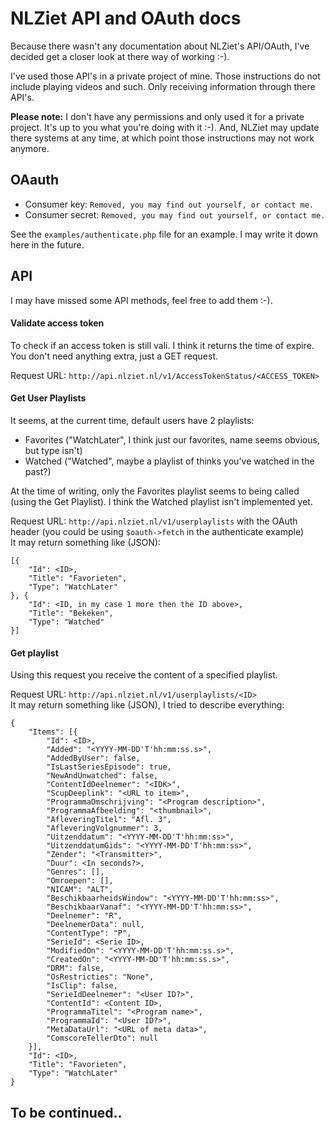 NLZiet API and OAuth docs
=========================
Because there wasn't any documentation about NLZiet's API/OAuth, I've decided get a closer look at there way of working :-).

I've used those API's in a private project of mine. Those instructions do not include playing videos and such. Only receiving information through there API's.

**Please note:** I don't have any permissions and only used it for a private project. It's up to you what you're doing with it :-). And, NLZiet may update there systems at any time, at which point those instructions may not work anymore.

OAauth
------
* Consumer key: `Removed, you may find out yourself, or contact me.`
* Consumer secret: `Removed, you may find out yourself, or contact me.`

See the `examples/authenticate.php` file for an example. I may write it down here in the future.

API
---
I may have missed some API methods, feel free to add them :-).

#### Validate access token
To check if an access token is still vali. I think it returns the time of expire. You don't need anything extra, just a GET request.

Request URL: `http://api.nlziet.nl/v1/AccessTokenStatus/<ACCESS_TOKEN>`

#### Get User Playlists
It seems, at the current time, default users have 2 playlists:
* Favorites ("WatchLater", I think just our favorites, name seems obvious, but type isn't)
* Watched ("Watched", maybe a playlist of thinks you've watched in the past?)

At the time of writing, only the Favorites playlist seems to being called (using the Get Playlist). I think the Watched playlist isn't implemented yet.

Request URL: `http://api.nlziet.nl/v1/userplaylists` with the OAuth header (you could be using `$oauth->fetch` in the authenticate example)  
It may return something like (JSON):
```
[{
	"Id": <ID>,
	"Title": "Favorieten",
	"Type": "WatchLater"
}, {
	"Id": <ID, in my case 1 more then the ID above>,
	"Title": "Bekeken",
	"Type": "Watched"
}]
```

#### Get playlist
Using this request you receive the content of a specified playlist.

Request URL: `http://api.nlziet.nl/v1/userplaylists/<ID>`  
It may return something like (JSON), I tried to describe everything:
```
{
	"Items": [{
		"Id": <ID>,
		"Added": "<YYYY-MM-DD'T'hh:mm:ss.s>",
		"AddedByUser": false,
		"IsLastSeriesEpisode": true,
		"NewAndUnwatched": false,
		"ContentIdDeelnemer": "<IDK>",
		"ScupDeeplink": "<URL to item>",
		"ProgrammaOmschrijving": "<Program description>",
		"ProgrammaAfbeelding": "<thumbnail>",
		"AfleveringTitel": "Afl. 3",
		"AfleveringVolgnummer": 3,
		"Uitzenddatum": "<YYYY-MM-DD'T'hh:mm:ss>",
		"UitzenddatumGids": "<YYYY-MM-DD'T'hh:mm:ss>",
		"Zender": "<Transmitter>",
		"Duur": <In seconds?>,
		"Genres": [],
		"Omroepen": [],
		"NICAM": "ALT",
		"BeschikbaarheidsWindow": "<YYYY-MM-DD'T'hh:mm:ss>",
		"BeschikbaarVanaf": "<YYYY-MM-DD'T'hh:mm:ss>",
		"Deelnemer": "R",
		"DeelnemerData": null,
		"ContentType": "P",
		"SerieId": <Serie ID>,
		"ModifiedOn": "<YYYY-MM-DD'T'hh:mm:ss.s>",
		"CreatedOn": "<YYYY-MM-DD'T'hh:mm:ss.s>",
		"DRM": false,
		"OsRestricties": "None",
		"IsClip": false,
		"SerieIdDeelnemer": "<User ID?>",
		"ContentId": <Content ID>,
		"ProgrammaTitel": "<Program name>",
		"ProgrammaId": "<User ID?>",
		"MetaDataUrl": "<URL of meta data>",
		"ComscoreTellerDto": null
	}],
	"Id": <ID>,
	"Title": "Favorieten",
	"Type": "WatchLater"
}
```

## To be continued..